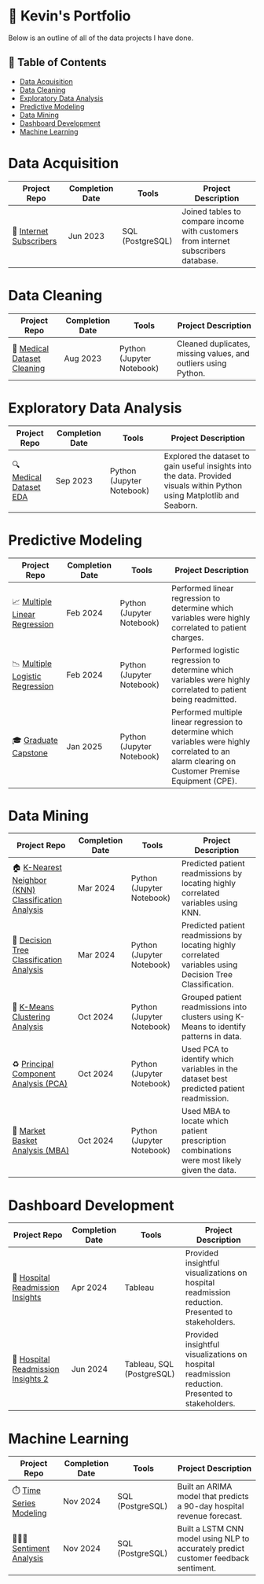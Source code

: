 # 💼 Kevin's Portfolio

Below is an outline of all of the data projects I have done. 

## 📖 Table of Contents 
- [Data Acquisition](#data-acquisition)
- [Data Cleaning](#data-cleaning)
- [Exploratory Data Analysis](#eda)
- [Predictive Modeling](#predictive-modeling)
- [Data Mining](#data-mining)
- [Dashboard Development](#dashboard)
- [Machine Learning](#machine-learning)

# Data Acquisition 

| Project Repo | Completion Date | Tools | Project Description |
|---|---|---|---|
| 🛜 [Internet Subscribers](https://github.com/kevin-rupe/Internet-Subscribers) | Jun 2023 | SQL (PostgreSQL) | Joined tables to compare income with customers from internet subscribers database. |

# Data Cleaning

| Project Repo | Completion Date | Tools | Project Description |
|---|---|---|---|
| 🧹 [Medical Dataset Cleaning](https://github.com/kevin-rupe/Medical-Dataset-Cleaning) | Aug 2023 | Python (Jupyter Notebook) | Cleaned duplicates, missing values, and outliers using Python. |

# Exploratory Data Analysis

| Project Repo | Completion Date | Tools | Project Description |
|---|---|---|---|
| 🔍 [Medical Dataset EDA](https://github.com/kevin-rupe/Medical-Dataset-EDA) | Sep 2023 | Python (Jupyter Notebook) | Explored the dataset to gain useful insights into the data. Provided visuals within Python using Matplotlib and Seaborn. |

# Predictive Modeling

| Project Repo | Completion Date | Tools | Project Description |
|---|---|---|---|
| 📈 [Multiple Linear Regression](https://github.com/kevin-rupe/Multiple-Linear-Regression) | Feb 2024 | Python (Jupyter Notebook) | Performed linear regression to determine which variables were highly correlated to patient charges. |
| 📉 [Multiple Logistic Regression](https://github.com/kevin-rupe/Multiple-Logistic-Regression) | Feb 2024 | Python (Jupyter Notebook) | Performed logistic regression to determine which variables were highly correlated to patient being readmitted. |
| 🎓 [Graduate Capstone](https://github.com/kevin-rupe/Graduate-Capstone) | Jan 2025 | Python (Jupyter Notebook) | Performed multiple linear regression to determine which variables were highly correlated to an alarm clearing on Customer Premise Equipment (CPE). |

# Data Mining

| Project Repo | Completion Date | Tools | Project Description |
|---|---|---|---|
| 🏠 [K-Nearest Neighbor (KNN) Classification Analysis](https://github.com/kevin-rupe/KNN-Classification) | Mar 2024 | Python (Jupyter Notebook) | Predicted patient readmissions by locating highly correlated variables using KNN. |
| 🌳 [Decision Tree Classification Analysis](https://github.com/kevin-rupe/Decision-Tree-Classification) | Mar 2024 | Python (Jupyter Notebook) | Predicted patient readmissions by locating highly correlated variables using Decision Tree Classification. |
| 🍇 [K-Means Clustering Analysis](https://github.com/kevin-rupe/K-Means-Clustering) | Oct 2024 | Python (Jupyter Notebook) | Grouped patient readmissions into clusters using K-Means to identify patterns in data. |
| ♻️ [Principal Component Analysis (PCA)](https://github.com/kevin-rupe/Principal-Component-Analysis) | Oct 2024 | Python (Jupyter Notebook) | Used PCA to identify which variables in the dataset best predicted patient readmission. |
| 🧺 [Market Basket Analysis (MBA)](https://github.com/kevin-rupe/Market-Basket-Analysis) | Oct 2024 | Python (Jupyter Notebook) | Used MBA to locate which patient prescription combinations were most likely given the data. |

# Dashboard Development

| Project Repo | Completion Date | Tools | Project Description |
|---|---|---|---|
| 🏥 [Hospital Readmission Insights](https://github.com/kevin-rupe/Hospital-Readmission-Insights-Dashboard) | Apr 2024 | Tableau | Provided insightful visualizations on hospital readmission reduction. Presented to stakeholders. |
| 🏥 [Hospital Readmission Insights 2](https://github.com/kevin-rupe/Hospital-Readmission-Insights-Dashboard-2) | Jun 2024 | Tableau, SQL (PostgreSQL) | Provided insightful visualizations on hospital readmission reduction. Presented to stakeholders. |

# Machine Learning <a class="anchor" id="machine-learning"></a>

| Project Repo | Completion Date | Tools | Project Description |
|---|---|---|---|
| ⏱️ [Time Series Modeling](https://github.com/kevin-rupe/Time-Series-Modeling) | Nov 2024 | SQL (PostgreSQL) | Built an ARIMA model that predicts a 90-day hospital revenue forecast. |
| 🤷🏼‍♂️ [Sentiment Analysis](https://github.com/kevin-rupe/Sentiment-Analysis) | Nov 2024 | SQL (PostgreSQL) | Built a LSTM CNN model using NLP to accurately predict customer feedback sentiment. |






